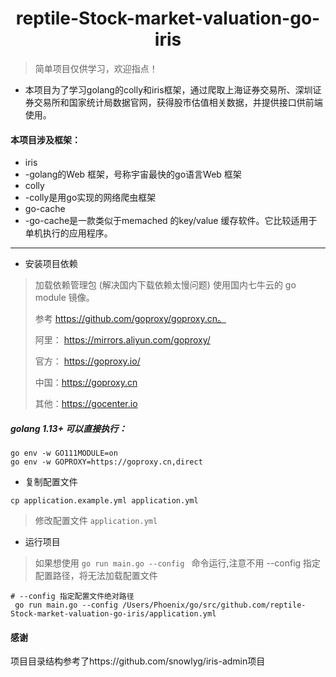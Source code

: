 <h1 align="center">reptile-Stock-market-valuation-go-iris</h1>

> 简单项目仅供学习，欢迎指点！
- 本项目为了学习golang的colly和iris框架，通过爬取上海证券交易所、深圳证券交易所和国家统计局数据官网，获得股市估值相关数据，并提供接口供前端使用。

#### 本项目涉及框架：
- iris
- -golang的Web 框架，号称宇宙最快的go语言Web 框架
- colly
- -colly是用go实现的网络爬虫框架
- go-cache
- -go-cache是一款类似于memached 的key/value 缓存软件。它比较适用于单机执行的应用程序。
---

- 安装项目依赖

>加载依赖管理包 (解决国内下载依赖太慢问题)
>使用国内七牛云的 go module 镜像。
>
>参考 https://github.com/goproxy/goproxy.cn。
>
>阿里： https://mirrors.aliyun.com/goproxy/
>
>官方： https://goproxy.io/
>
>中国：https://goproxy.cn
>
>其他：https://gocenter.io

##### golang 1.13+ 可以直接执行：
```shell script
go env -w GO111MODULE=on
go env -w GOPROXY=https://goproxy.cn,direct
```
- 复制配置文件
```
cp application.example.yml application.yml
```

>  修改配置文件 `application.yml` 

- 运行项目
>如果想使用 `go run main.go --config ` 命令运行,注意不用 --config 指定配置路径，将无法加载配置文件
```
# --config 指定配置文件绝对路径
 go run main.go --config /Users/Phoenix/go/src/github.com/reptile-Stock-market-valuation-go-iris/application.yml
```



#### 感谢 
项目目录结构参考了https://github.com/snowlyg/iris-admin项目

